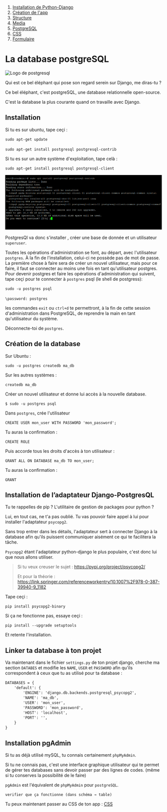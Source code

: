 1. [Installation de Python-Django](README.md)
2. [Création de l'app](instaclone/creationappli.md)
3. [Structure](instaclone/structure.md)
4. [Media](instaclone/media.md)
5. [PostgreSQL](postgresql.md)
6. [CSS](instaclone/css.md)
7. [Formulaire](instaclone/formulaire.md)

# La database postgreSQL
![Logo de postgresql](assets/post2.webp)

Qui est ce bel éléphant qui pose son regard serein sur Django, me diras-tu ?

Ce bel éléphant, c'est postgreSQL, une database relationnelle open-source.

C'est la database la plus courante quand on travaille avec Django.

## Installation

Si tu es sur ubuntu, tape ceçi :

    sudo apt-get update

    sudo apt-get install postgresql postgresql-contrib

Si tu es sur un autre système d'exploitation, tape celà : 

    sudo apt-get install postgresql postgresql-client 



![install postgresql](assets/sqlinstall.png)

PostgresQl va donc s'installer , créer une base de donnée et un utilisateur `superuser`.

Toutes les opérations d'administration se font, au départ, avec l'utilisateur `postgres`. À la fin de l'installation, celui-ci ne possède pas de mot de passe. La première chose à faire sera de créer un nouvel utilisateur, mais pour ce faire, il faut se connecter au moins une fois en tant qu'utilisateur postgres. Pour devenir postgres et faire les opérations d'administration qui suivent, tape ceçi pour te connecter à `postgres` psql (le shell de postgress): 

    sudo -u postgres psql 

    \password: postgres

les commandes `exit` ou `ctrl+d` te permettront, à la fin de cette session d'administration dans PostgreSQL, de reprendre la main en tant qu'utilisateur du système. 

Déconnecte-toi de `postgres`.

## Création de la database

Sur Ubuntu : 

    sudo -u postgres createdb ma_db

Sur les autres systèmes : 

    createdb ma_db

Créer un nouvel utilisateur et donne lui accès à la nouvelle database.

    $ sudo -u postgres psql 

Dans `postgres`, crée l'utilisateur

    CREATE USER mon_user WITH PASSWORD 'mon_password';

Tu auras la confirmation :

    CREATE ROLE

Puis accorde tous les droits d'accès à ton utilisateur :

    GRANT ALL ON DATABASE ma_db TO mon_user;

Tu auras la confirmation :

    GRANT
   

## Installation de l’adaptateur Django-PostgresQL

Tu te rappelles de pip ? L'utilitaire de gestion de packages pour python ?

Lui, en tout cas, ne t'a pas oublié. Tu vas pouvoir faire appel à lui pour installer l'adaptateur `psycopg2`.

Sans trop entrer dans les détails, l'adaptateur sert à connecter Django à la database afin qu'ils puissent communiquer aisément ce qui te facilitera la tâche.

`Psycopg2` étant l'adaptateur python-django le plus populaire, c'est donc lui que nous allons utiliser.

>Si tu veux creuser le sujet : https://pypi.org/project/psycopg2/
>
> Et pour la théorie : https://link.springer.com/referenceworkentry/10.1007%2F978-0-387-39940-9_1182

Tape ceçi :

    pip install psycopg2-binary

Si ça ne fonctionne pas, essaye ceçi : 

    pip install --upgrade setuptools

Et retente l'installation.

## Linker ta database à ton projet

Va maintenant dans le fichier `settings.py` de ton projet django, cherche ma section `DATABES` et modifie les `NAME`, `USER` et `PASSWORD` afin qu'ils correspondent à ceux que tu as utilisé pour ta database :

    DATABASES = {
        'default': {
            'ENGINE': 'django.db.backends.postgresql_psycopg2',
            'NAME': 'ma_db',
            'USER': 'mon_user',
            'PASSWORD': 'mon_password',
            'HOST': 'localhost',
            'PORT': '',
        }
    }

## Installation pgAdmin

Si tu as déjà utilisé mySQL, tu connais certainement `phpMyAdmin`.

Si tu ne connais pas, c'est une interface graphique utilisateur qui te permet de gérer tes databases sans devoir passer par des lignes de codes. (même si tu conserves la possibilité de le faire)

`pgAdmin` est l'équivalent de `phpMyAdmin` pour `postgreSQL`.


    verifier que ça fonctionne (dans schéma → table)


Tu peux maintenant passer au CSS de ton app : [CSS](instaclone/css.md)
